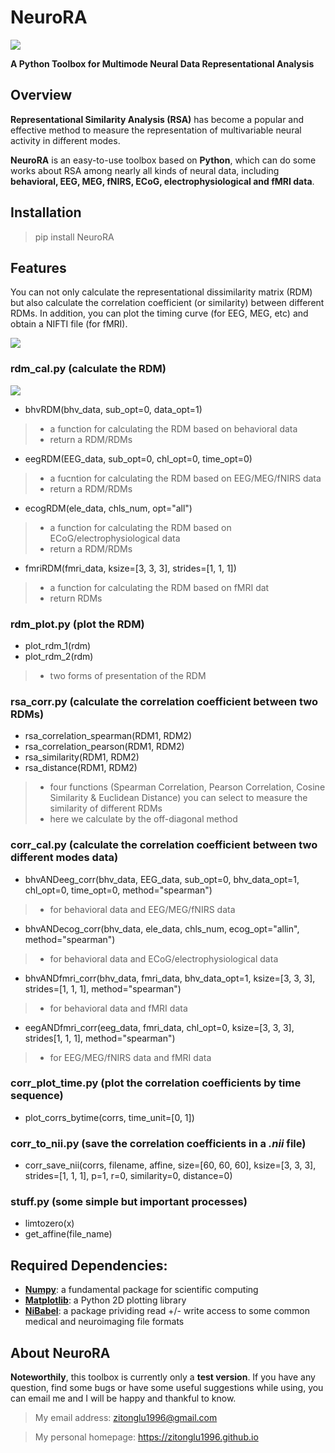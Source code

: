 # NeuroRA
![ ](neurora/logo.jpg)

**A Python Toolbox for Multimode Neural Data Representational Analysis**

## Overview
**Representational Similarity Analysis (RSA)** has become a popular and effective method to measure the representation of multivariable neural activity in different modes.

**NeuroRA** is an easy-to-use toolbox based on **Python**, which can do some works about RSA among nearly all kinds of neural data, including **behavioral, EEG, MEG, fNIRS, ECoG, electrophysiological and fMRI data**.

## Installation
> pip install NeuroRA 

## Features
You can not only calculate the representational dissimilarity matrix (RDM) but also calculate the correlation coefficient (or similarity) between different RDMs. In addition, you can plot the timing curve (for EEG, MEG, etc) and obtain a  NIFTI file (for fMRI).

![ ](neurora/overview-1version3.0.jpg)

### rdm_cal.py (calculate the RDM)

![ ](neurora/overview-2.jpg)

- bhvRDM(bhv_data, sub_opt=0, data_opt=1)
> - a function for calculating the RDM based on behavioral data
> - return a RDM/RDMs

- eegRDM(EEG_data, sub_opt=0, chl_opt=0, time_opt=0)
> - a fucntion for calculating the RDM based on EEG/MEG/fNIRS data
> - return a RDM/RDMs

- ecogRDM(ele_data, chls_num, opt="all")
> - a function for calculating the RDM based on ECoG/electrophysiological data
> - return a RDM/RDMs

- fmriRDM(fmri_data, ksize=[3, 3, 3], strides=[1, 1, 1])
> - a function for calculating the RDM based on fMRI dat
> - return RDMs

### rdm_plot.py (plot the RDM)
- plot_rdm_1(rdm)
- plot_rdm_2(rdm)
> - two forms of presentation of the RDM

### rsa_corr.py (calculate the correlation coefficient between two RDMs)
- rsa_correlation_spearman(RDM1, RDM2)
- rsa_correlation_pearson(RDM1, RDM2)
- rsa_similarity(RDM1, RDM2)
- rsa_distance(RDM1, RDM2)
> - four functions (Spearman Correlation, Pearson Correlation, Cosine Similarity & Euclidean Distance) you can select to measure the similarity of different RDMs
> - here we calculate by the off-diagonal method

### corr_cal.py (calculate the correlation coefficient between two different modes data)
- bhvANDeeg_corr(bhv_data, EEG_data, sub_opt=0, bhv_data_opt=1, chl_opt=0, time_opt=0, method="spearman")
> - for behavioral data and EEG/MEG/fNIRS data

- bhvANDecog_corr(bhv_data, ele_data, chls_num, ecog_opt="allin", method="spearman")
> - for behavioral data and ECoG/electrophysiological data

- bhvANDfmri_corr(bhv_data, fmri_data, bhv_data_opt=1, ksize=[3, 3, 3], strides=[1, 1, 1], method="spearman")
> - for behavioral data and fMRI data

- eegANDfmri_corr(eeg_data, fmri_data, chl_opt=0, ksize=[3, 3, 3], strides[1, 1, 1], method="spearman")
> - for EEG/MEG/fNIRS data and fMRI data

### corr_plot_time.py (plot the correlation coefficients by time sequence)
- plot_corrs_bytime(corrs, time_unit=[0, 1])

### corr_to_nii.py (save the correlation coefficients in a *.nii* file)
- corr_save_nii(corrs, filename, affine, size=[60, 60, 60], ksize=[3, 3, 3], strides=[1, 1, 1], p=1, r=0, similarity=0, distance=0)

### stuff.py (some simple but important processes)
- limtozero(x)
- get_affine(file_name)

## Required Dependencies:
- **[Numpy](http://www.numpy.org)**: a fundamental package for scientific computing
- **[Matplotlib](https://matplotlib.org)**: a Python 2D plotting library
- **[NiBabel](https://nipy.org/nibabel/)**: a package prividing read +/- write access to some common medical and neuroimaging file formats

## About NeuroRA
**Noteworthily**, this toolbox is currently only a **test version**. 
If you have any question, find some bugs or have some useful suggestions while using, you can email me and I will be happy and thankful to know.
>My email address: 
>zitonglu1996@gmail.com

>My personal homepage:
>https://zitonglu1996.github.io

